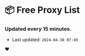 # :package: Free Proxy List
### Updated every 15 minutes.

- Last updated: `2024-04-30 07:49`

:heart:

